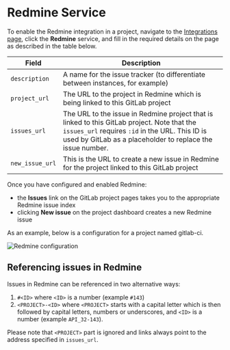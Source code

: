 # Redmine Service

To enable the Redmine integration in a project, navigate to the
[Integrations page](project_services.md#accessing-the-project-services), click
the **Redmine** service, and fill in the required details on the page as described
in the table below.

| Field | Description |
| ----- | ----------- |
| `description`   | A name for the issue tracker (to differentiate between instances, for example) |
| `project_url`   | The URL to the project in Redmine which is being linked to this GitLab project |
| `issues_url`    | The URL to the issue in Redmine project that is linked to this GitLab project. Note that the `issues_url` requires `:id` in the URL. This ID is used by GitLab as a placeholder to replace the issue number. |
| `new_issue_url` | This is the URL to create a new issue in Redmine for the project linked to this GitLab project |

Once you have configured and enabled Redmine:

- the **Issues** link on the GitLab project pages takes you to the appropriate
  Redmine issue index
- clicking **New issue** on the project dashboard creates a new Redmine issue

As an example, below is a configuration for a project named gitlab-ci.

![Redmine configuration](img/redmine_configuration.png)

## Referencing issues in Redmine

Issues in Redmine can be referenced in two alternative ways:
1. `#<ID>` where `<ID>` is a number (example `#143`)
2. `<PROJECT>-<ID>` where `<PROJECT>` starts with a capital letter which is
  then followed by capital letters, numbers or underscores, and `<ID>` is
  a number (example `API_32-143`).

Please note that `<PROJECT>` part is ignored and links always point to the
address specified in `issues_url`.
